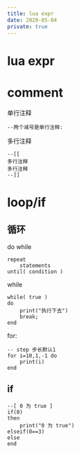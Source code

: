 ```yaml
---
title: lua expr
date: 2020-05-04
private: true
---
```

# lua expr

# comment
单行注释

    --两个减号是单行注释:

多行注释

    --[[
    多行注释
    多行注释
    --]]

# loop/if
## 循环
do while

    repeat
        statements
    until( condition )

while

    while( true )
    do
        print("执行下去")
        break;
    end

for:

    -- step 步长默认1
    for i=10,1,-1 do
        print(i)
    end

## if

    --[ 0 为 true ]
    if(0)
    then
        print("0 为 true")
    elseif(0==3)
    else
    end
